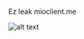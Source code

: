 Ez leak mioclient.me


![alt text](https://media.discordapp.net/attachments/948645855471206480/1021555272851914782/mioclientLogoBig_offsetFix.png?width=427&height=427)
